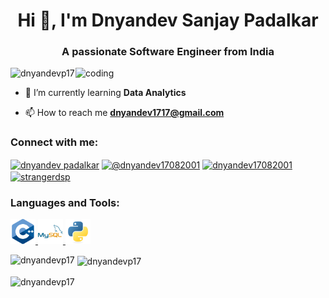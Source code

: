 <h1 align="center">Hi 👋, I'm Dnyandev Sanjay Padalkar</h1>
<h3 align="center">A passionate Software Engineer from India</h3>

<img align="right" alt="coding" width="400" src="https://user-images.githubusercontent.com/55389276/140866485-8fb1c876-9a8f-4d6a-98dc-08c4981eaf70.gif">

<p align="left"> <img src="https://komarev.com/ghpvc/?username=dnyandevp17&label=Profile%20views&color=0e75b6&style=flat" alt="dnyandevp17" /> </p>

- 🌱 I’m currently learning **Data Analytics**

- 📫 How to reach me **dnyandev1717@gmail.com**

<h3 align="left">Connect with me:</h3>
<p align="left">
<a href="https://linkedin.com/in/dnyandev padalkar" target="blank"><img align="center" src="https://raw.githubusercontent.com/rahuldkjain/github-profile-readme-generator/master/src/images/icons/Social/linked-in-alt.svg" alt="dnyandev padalkar" height="30" width="40" /></a>
<a href="https://www.hackerrank.com/@dnyandev17082001" target="blank"><img align="center" src="https://raw.githubusercontent.com/rahuldkjain/github-profile-readme-generator/master/src/images/icons/Social/hackerrank.svg" alt="@dnyandev17082001" height="30" width="40" /></a>
<a href="https://www.leetcode.com/dnyandev17082001" target="blank"><img align="center" src="https://raw.githubusercontent.com/rahuldkjain/github-profile-readme-generator/master/src/images/icons/Social/leet-code.svg" alt="dnyandev17082001" height="30" width="40" /></a>
<a href="https://auth.geeksforgeeks.org/user/strangerdsp" target="blank"><img align="center" src="https://raw.githubusercontent.com/rahuldkjain/github-profile-readme-generator/master/src/images/icons/Social/geeks-for-geeks.svg" alt="strangerdsp" height="30" width="40" /></a>
</p>

<h3 align="left">Languages and Tools:</h3>
<p align="left"> <a href="https://www.w3schools.com/cpp/" target="_blank" rel="noreferrer"> <img src="https://raw.githubusercontent.com/devicons/devicon/master/icons/cplusplus/cplusplus-original.svg" alt="cplusplus" width="40" height="40"/> </a> <a href="https://www.mysql.com/" target="_blank" rel="noreferrer"> <img src="https://raw.githubusercontent.com/devicons/devicon/master/icons/mysql/mysql-original-wordmark.svg" alt="mysql" width="40" height="40"/> </a> <a href="https://www.python.org" target="_blank" rel="noreferrer"> <img src="https://raw.githubusercontent.com/devicons/devicon/master/icons/python/python-original.svg" alt="python" width="40" height="40"/> </a> </p>

<p><img align="left" src="https://github-readme-stats.vercel.app/api/top-langs?username=dnyandevp17&show_icons=true&locale=en&layout=compact" alt="dnyandevp17" /></p>

<p>&nbsp;<img align="center" src="https://github-readme-stats.vercel.app/api?username=dnyandevp17&show_icons=true&locale=en" alt="dnyandevp17" /></p>

<p><img align="center" src="https://github-readme-streak-stats.herokuapp.com/?user=dnyandevp17&" alt="dnyandevp17" /></p>

